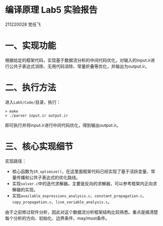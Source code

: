 # 编译原理 Lab5 实验报告
211220028 党任飞

# 一、实现功能
根据给定的框架代码，实现基于数据流分析的中间代码优化，对输入的input.ir进行公共子表达式消除、无用代码消除、常量折叠等优化，并输出为output.ir。

# 二、执行方法
进入`Lab5/Code/`目录，执行：
```
> make
> ./parser input.ir output.ir
```
即可执行并将input.ir进行中间代码优化，得到输出output.ir。

# 三、核心实现细节
实现路径：
+ 核心函数为`IR_optimize()`，在这里面框架代码已经实现了基于活跃变量、常量传播和公共子表达式的优化路线。
+ 实现`solver.c`中的迭代求解器。主要是反向的求解器，可以参考框架内正向求解器的实现。
+ 实现`available_expressions_analysis.c`、`constant_propagation.c`、`copy_propagation.c`、`live_variable_analysis.c`。
  
由于之前修过软件分析，因此对这个数据流分析框架结构比较熟悉。重点是搞清楚每个分析的方向、初始化、边界条件、may/must条件。
